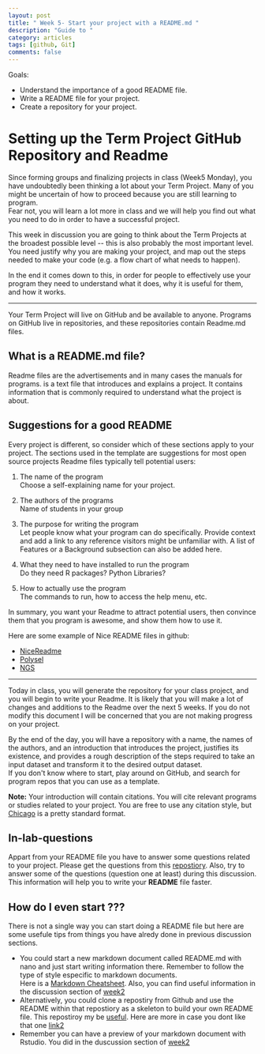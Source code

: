 ```yaml
---
layout: post
title: " Week 5- Start your project with a README.md "
description: "Guide to "
category: articles
tags: [github, Git]
comments: false
---
```


Goals:
- Understand the importance of a good README file.
- Write a README file for your project.
- Create a repository for your project.

# Setting up the Term Project GitHub Repository and Readme

Since forming groups and finalizing projects in class (Week5 Monday), 
you have undoubtedly been thinking a lot about your Term Project. 
Many of you might be uncertain of how to proceed because you are still 
learning to program.  
Fear not, you will learn a lot more in class and we will help you find 
out what you need to do in order to have a successful project.

This week in discussion you are going to think about the 
Term Projects at the broadest possible level -- this is also probably 
the most important level.  You need justify why you are making your project, 
and map out the steps needed to make your code (e.g. a flow chart of what needs to happen).

In the end it comes down to this, in order for people to effectively use 
your program they need to understand what it does, 
why it is useful for them, and how it works.  

---

Your Term Project will live on GitHub and be available to anyone. 
Programs on GitHub live in repositories, and these repositories contain Readme.md files. 

## What is a README.md file?  
Readme files are the advertisements and in many cases the manuals for programs. is a text file that introduces and explains a project. It contains information 
that is commonly required to understand what the project is about. 

## Suggestions for a good README  
Every project is different, so consider 
which of these sections apply to your project. The sections used in the template are suggestions for most open source projects 
Readme files typically tell potential users:  

1. The name of the program  
Choose a self-explaining name for your project.  

2. The authors of the programs  
Name of students in your group

3. The purpose for writing the program    
Let people know what your program can do 
specifically. Provide context and add a link to any reference visitors might 
be unfamiliar with. A list of Features or a Background 
subsection can also be added here. 

4. What they need to have installed to run the program  
Do they need R packages? Python Libraries?

5. How to actually use the program  
The commands to run, how to access the help menu, etc.

In summary, you want your Readme to attract potential users, 
then convince them that you program is awesome, 
and show them how to use it.

Here are some example of Nice README files in github:   
* [NiceReadme](https://gist.github.com/PurpleBooth/109311bb0361f32d87a2)   
* [Polysel](https://github.com/CMPG/polysel)  
* [NGS](https://github.com/tanyaphung/NGS_pipeline)    

---

Today in class, you will generate the repository for your class project, 
and you will begin to write your Readme. It is likely that you will make a lot of changes and additions to the Readme 
over the next 5 weeks.  If you do not modify 
this document I will be concerned that you are not 
making progress on your project.

By the end of the day, you will have a repository with a name, 
the names of the authors, and an introduction that introduces the project, 
justifies its existence, and provides a rough description of the steps required to take an input dataset 
and transform it to the desired output dataset.  
If you don't know where to start, play around on GitHub, and search for program repos that you can use as a template.

__Note:__
Your introduction will contain citations.  You will cite relevant programs or studies related to your project. You are free to use any citation style, but [Chicago](https://dal.ca.libguides.com/CitationStyleGuide/CSE) is a pretty standard format.

## In-lab-questions
Appart from your README file you have to answer some questions related to your project. 
Please get the questions from this [repostiory](https://classroom.github.com/a/CktXQuI6). 
Also, try to answer some of the questions (question one at least) during this discussion. 
This information will help you to write your **README** file faster.

## How do I even start ???
There is not a single way you can start doing a README file but here are some 
usefule tips from things you have alredy done in previous discussion sections.  
* You could start a new markdown document called README.md with nano and just start writing information there. 
Remember to follow the type of style especific to markdown documents.  
Here is a [Markdown Cheatsheet](https://github.com/adam-p/markdown-here/wiki/Markdown-Cheatsheet). 
Also, you can find useful information in the discussion section of [week2](https://dechavezv.github.io/eeb_C177_2019//articles/2019/04/07/Writing_Markdwon.html)
* Alternatively, you could clone a repostiry from Github and use the README within that repostiory as a 
skeleton to build your own README file. This repostiroy my be [useful](https://gist.github.com/PurpleBooth/109311bb0361f32d87a2). Here are more 
in case you dont like that one [link2](https://github.com/matiassingers/awesome-readme)      
* Remember you can have a preview of your markdown document with Rstudio. You did in the duscussion section of 
[week2](https://dechavezv.github.io/eeb_C177_2019//articles/2019/04/07/Writing_Markdwon.html) 
